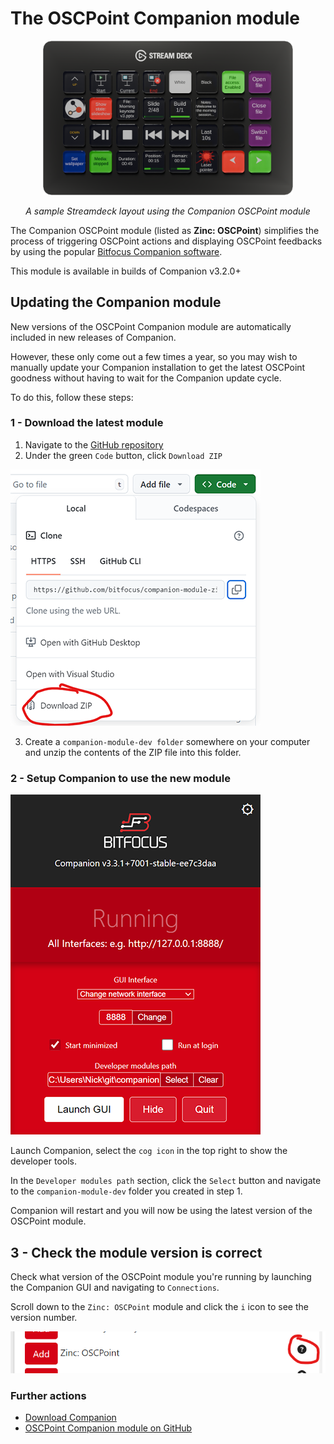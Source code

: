 # The OSCPoint Companion module

<div align="center">
<img src="./assets/streamdeck-flat.png" style="max-width: 400px">

_A sample Streamdeck layout using the Companion OSCPoint module_
</div>

The Companion OSCPoint module (listed as **Zinc: OSCPoint**) simplifies the process of triggering OSCPoint actions and displaying OSCPoint feedbacks by using the popular [Bitfocus Companion software](https://bitfocus.io/companion).

This module is available in builds of Companion v3.2.0+

## Updating the Companion module

New versions of the OSCPoint Companion module are automatically included in new releases of Companion.

However, these only come out a few times a year, so you may wish to manually update your Companion installation to get the latest OSCPoint goodness without having to wait for the Companion update cycle.

To do this, follow these steps:

### 1 - Download the latest module

1. Navigate to the [GitHub repository](https://github.com/bitfocus/companion-module-zinc-oscpoint.git)
2. Under the green `Code` button, click `Download ZIP`

![ZIP download](./assets/zip-download.png)

3. Create a `companion-module-dev folder` somewhere on your computer and unzip the contents of the ZIP file into this folder.

### 2 - Setup Companion to use the new module

![Companion Settings](./assets/companion-window.png)

Launch Companion, select the `cog icon` in the top right to show the developer tools.

In the `Developer modules path` section, click the `Select` button and navigate to the `companion-module-dev` folder you created in step 1.

Companion will restart and you will now be using the latest version of the OSCPoint module.

## 3 - Check the module version is correct

Check what version of the OSCPoint module you're running by launching the Companion GUI and navigating to `Connections`.

Scroll down to the `Zinc: OSCPoint` module and click the `i` icon to see the version number.

![Module version check](./assets/version-check.png)

### Further actions

- [Download Companion](https://bitfocus.io/companion)
- [OSCPoint Companion module on GitHub](https://github.com/bitfocus/companion-module-zinc-oscpoint)
